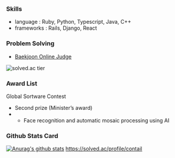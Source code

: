 ### Skills

* language : Ruby, Python, Typescript, Java, C++
* frameworks : Rails, Django, React

### Problem Solving

* [Baekjoon Online Judge](https://acmicpc.net/user/contail)

![solved.ac tier](http://mazassumnida.wtf/api/v2/generate_badge?boj=contail)


### Award List

Global Sortware Contest
* Second prize (Minister’s award)
* - Face recognition and automatic mosaic processing using AI


### Github Stats Card 

[![Anurag's github stats](https://github-readme-stats.vercel.app/api?username=contail)](https://github.com/anuraghazra/github-readme-stats)
https://solved.ac/profile/contail
